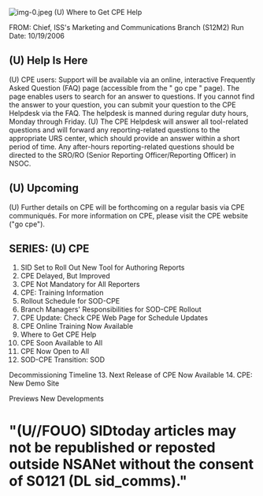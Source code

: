 ![img-0.jpeg](img-0.jpeg)
(U) Where to Get CPE Help

FROM:
Chief, ISS's Marketing and Communications Branch (S12M2)
Run Date: 10/19/2006

## (U) Help Is Here

(U) CPE users: Support will be available via an online, interactive Frequently Asked Question (FAQ) page (accessible from the " go cpe " page). The page enables users to search for an answer to questions. If you cannot find the answer to your question, you can submit your question to the CPE Helpdesk via the FAQ. The helpdesk is manned during regular duty hours, Monday through Friday.
(U) The CPE Helpdesk will answer all tool-related questions and will forward any reporting-related questions to the appropriate URS center, which should provide an answer within a short period of time. Any after-hours reporting-related questions should be directed to the SRO/RO (Senior Reporting Officer/Reporting Officer) in NSOC.

## (U) Upcoming

(U) Further details on CPE will be forthcoming on a regular basis via CPE communiqués. For more information on CPE, please visit the CPE website ("go cpe").

## SERIES: (U) CPE

1. SID Set to Roll Out New Tool for Authoring Reports
2. CPE Delayed, But Improved
3. CPE Not Mandatory for All Reporters
4. CPE: Training Information
5. Rollout Schedule for SOD-CPE
6. Branch Managers' Responsibilities for SOD-CPE Rollout
7. CPE Update: Check CPE Web Page for Schedule Updates
8. CPE Online Training Now Available
9. Where to Get CPE Help
10. CPE Soon Available to All
11. CPE Now Open to All
12. SOD-CPE Transition: SOD

Decommissioning Timeline
13. Next Release of CPE Now Available
14. CPE: New Demo Site

Previews New
Developments

# "(U//FOUO) SIDtoday articles may not be republished or reposted outside NSANet without the consent of S0121 (DL sid_comms)."
